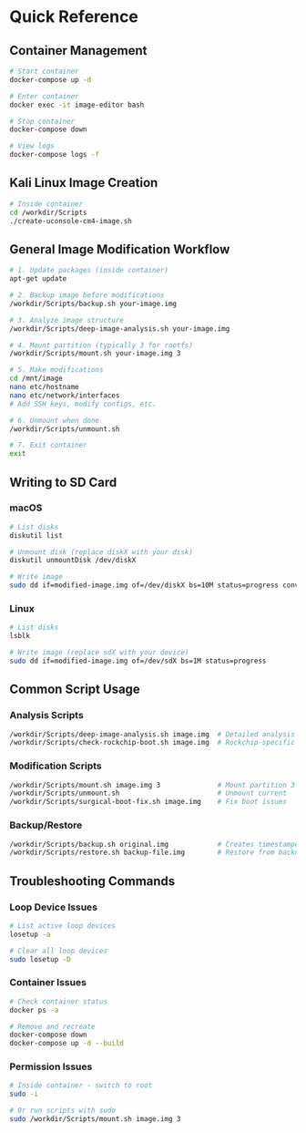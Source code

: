 
# Quick Reference

## Container Management
```bash
# Start container
docker-compose up -d

# Enter container
docker exec -it image-editor bash

# Stop container
docker-compose down

# View logs
docker-compose logs -f
```

## Kali Linux Image Creation
```bash
# Inside container
cd /workdir/Scripts
./create-uconsole-cm4-image.sh
```

## General Image Modification Workflow
```bash
# 1. Update packages (inside container)
apt-get update

# 2. Backup image before modifications
/workdir/Scripts/backup.sh your-image.img

# 3. Analyze image structure
/workdir/Scripts/deep-image-analysis.sh your-image.img

# 4. Mount partition (typically 3 for rootfs)
/workdir/Scripts/mount.sh your-image.img 3

# 5. Make modifications
cd /mnt/image
nano etc/hostname
nano etc/network/interfaces
# Add SSH keys, modify configs, etc.

# 6. Unmount when done
/workdir/Scripts/unmount.sh

# 7. Exit container
exit
```

## Writing to SD Card

### macOS
```bash
# List disks
diskutil list

# Unmount disk (replace diskX with your disk)
diskutil unmountDisk /dev/diskX

# Write image
sudo dd if=modified-image.img of=/dev/diskX bs=10M status=progress conv=fsync
```

### Linux
```bash
# List disks
lsblk

# Write image (replace sdX with your device)
sudo dd if=modified-image.img of=/dev/sdX bs=1M status=progress
```

## Common Script Usage

### Analysis Scripts
```bash
/workdir/Scripts/deep-image-analysis.sh image.img  # Detailed analysis
/workdir/Scripts/check-rockchip-boot.sh image.img  # Rockchip-specific
```

### Modification Scripts
```bash
/workdir/Scripts/mount.sh image.img 3              # Mount partition 3
/workdir/Scripts/unmount.sh                        # Unmount current
/workdir/Scripts/surgical-boot-fix.sh image.img    # Fix boot issues
```

### Backup/Restore
```bash
/workdir/Scripts/backup.sh original.img            # Creates timestamped backup
/workdir/Scripts/restore.sh backup-file.img        # Restore from backup
```

## Troubleshooting Commands

### Loop Device Issues
```bash
# List active loop devices
losetup -a

# Clear all loop devices
sudo losetup -D
```

### Container Issues
```bash
# Check container status
docker ps -a

# Remove and recreate
docker-compose down
docker-compose up -d --build
```

### Permission Issues
```bash
# Inside container - switch to root
sudo -i

# Or run scripts with sudo
sudo /workdir/Scripts/mount.sh image.img 3
```

